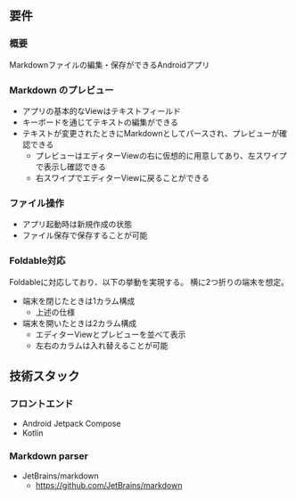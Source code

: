 ## 要件

### 概要

Markdownファイルの編集・保存ができるAndroidアプリ

### Markdown のプレビュー

- アプリの基本的なViewはテキストフィールド
- キーボードを通じてテキストの編集ができる
- テキストが変更されたときにMarkdownとしてパースされ、プレビューが確認できる
  - プレビューはエディターViewの右に仮想的に用意してあり、左スワイプで表示し確認できる
  - 右スワイプでエディターViewに戻ることができる

### ファイル操作

- アプリ起動時は新規作成の状態
- ファイル保存で保存することが可能

### Foldable対応

Foldableに対応しており、以下の挙動を実現する。
横に2つ折りの端末を想定。

- 端末を閉じたときは1カラム構成
  - 上述の仕様
- 端末を開いたときは2カラム構成
  - エディターViewとプレビューを並べて表示
  - 左右のカラムは入れ替えることが可能

## 技術スタック

### フロントエンド

- Android Jetpack Compose
- Kotlin

### Markdown parser

- JetBrains/markdown
  - https://github.com/JetBrains/markdown
